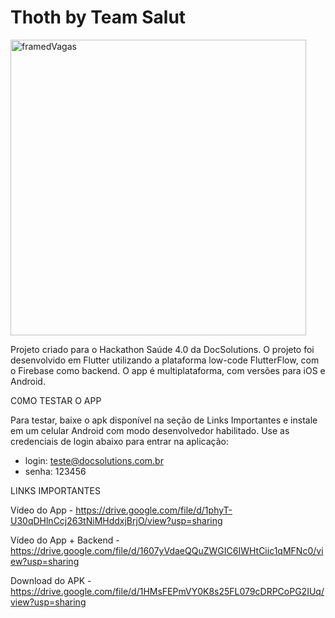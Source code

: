 # Thoth by Team Salut

 <img width="473" alt="framedVagas" src="https://github.com/renatimxr/Thoth---Team-Salut/assets/173636085/754e444d-1105-43c3-bbf1-2d1862ef2a06">

Projeto criado para o Hackathon  Saúde 4.0 da DocSolutions. 
O projeto foi desenvolvido em Flutter utilizando a plataforma low-code FlutterFlow, com o Firebase como backend. 
O app é multiplataforma, com versões para iOS e Android.


C0MO TESTAR O APP

Para testar, baixe o apk disponível na seção de Links Importantes e instale em um celular Android com modo desenvolvedor habilitado. 
Use as credenciais de login abaixo para entrar na aplicação:

- login: teste@docsolutions.com.br
- senha: 123456


LINKS IMPORTANTES

Vídeo do App - https://drive.google.com/file/d/1phyT-U30qDHlnCcj263tNiMHddxjBrjO/view?usp=sharing

Vídeo do App + Backend - https://drive.google.com/file/d/1607yVdaeQQuZWGIC6IWHtCiic1qMFNc0/view?usp=sharing

Download do APK - https://drive.google.com/file/d/1HMsFEPmVY0K8s25FL079cDRPCoPG2IUq/view?usp=sharing
